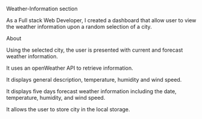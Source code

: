 Weather-Information section

As a Full stack Web Developer, I created a dashboard that allow user to view the weather information upon a random selection of a city.




About


Using the selected city, the user is presented with current and forecast weather information.

It uses an openWeather API to retrieve information.

It displays general description, temperature, humidity and wind speed. 

It displays five days forecast weather information including the date, temperature, humidity, and wind speed.

It allows the user to store city in the local storage.

